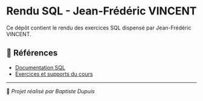 # Rendu SQL - Jean-Frédéric VINCENT

Ce dépôt contient le rendu des exercices SQL dispensé par Jean-Frédéric VINCENT.



## 🔗 Références
- [Documentation SQL](https://dev.mysql.com/doc/)
- [Exercices et supports du cours](https://github.com/seven-valley)

---
📌 *Projet réalisé par Baptiste Dupuis*
